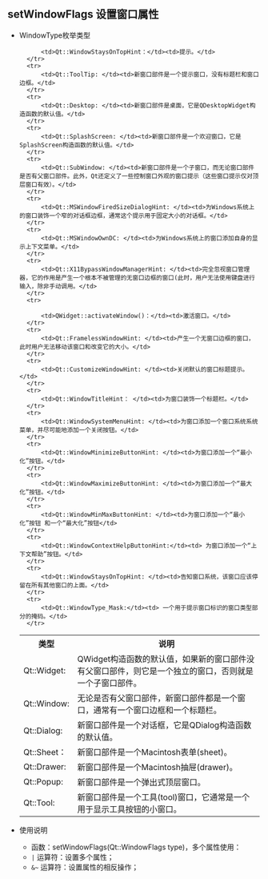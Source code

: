 ## setWindowFlags 设置窗口属性
- WindowType枚举类型
	<table>
		<tr>
		<th>类型</th><th>说明</th>
		</tr>
		<tr>
			<td>Qt::Widget:</td><td> QWidget构造函数的默认值，如果新的窗口部件没有父窗口部件，则它是一个独立的窗口，否则就是一个子窗口部件。
		</tr>
		<tr>
			<td>Qt::Window: </td><td>无论是否有父窗口部件，新窗口部件都是一个窗口，通常有一个窗口边框和一个标题栏。</td>
		</tr>
		<tr>
			<td>Qt::Dialog: </td><td>新窗口部件是一个对话框，它是QDialog构造函数的默认值。</td>
		</tr>
		<tr>
			<td>Qt::Sheet： </td><td>新窗口部件是一个Macintosh表单(sheet)。</td>
		</tr>
		<tr>
			<td>Qt::Drawer: </td><td>新窗口部件是一个Macintosh抽屉(drawer)。</td>
		</tr>
		<tr>
			<td>Qt::Popup: </td><td>新窗口部件是一个弹出式顶层窗口。</td>
		</tr>
		<tr>
			<td>Qt::Tool:</td><td> 新窗口部件是一个工具(tool)窗口，它通常是一个用于显示工具按钮的小窗口。</td>
		</tr>
		<tr>

			<td>Qt::WindowStaysOnTopHint：</td><td>提示。</td>
		</tr>
		<tr>
			<td>Qt::ToolTip: </td><td>新窗口部件是一个提示窗口，没有标题栏和窗口边框。</td>
		</tr>
		<tr>
			<td>Qt::Desktop: </td><td>新窗口部件是桌面，它是QDesktopWidget构造函数的默认值。</td>
		</tr>
		<tr>
			<td>Qt::SplashScreen: </td><td>新窗口部件是一个欢迎窗口，它是SplashScreen构造函数的默认值。</td>
		</tr>
		<tr>
			<td>Qt::SubWindow: </td><td>新窗口部件是一个子窗口，而无论窗口部件是否有父窗口部件。此外，Qt还定义了一些控制窗口外观的窗口提示（这些窗口提示仅对顶层窗口有效）。</td>
		</tr>
		<tr>
			<td>Qt::MSWindowFiredSizeDialogHint: </td><td>为Windows系统上的窗口装饰一个窄的对话框边框，通常这个提示用于固定大小的对话框。</td>
		</tr>
		<tr>
			<td>Qt::MSWindowOwnDC: </td><td>为Windows系统上的窗口添加自身的显示上下文菜单。</td>
		</tr>
		<tr>
			<td>Qt::X11BypassWindowManagerHint: </td><td>完全忽视窗口管理器，它的作用是产生一个根本不被管理的无窗口边框的窗口(此时，用户无法使用键盘进行输入，除非手动调用。</td>
		</tr>
		<tr>

			<td>QWidget::activateWindow()：</td><td>激活窗口。</td>
		</tr>
		<tr>
			<td>Qt::FramelessWindowHint: </td><td>产生一个无窗口边框的窗口，此时用户无法移动该窗口和改变它的大小。</td>
		</tr>
		<tr>
			<td>Qt::CustomizeWindowHint: </td><td>关闭默认的窗口标题提示。</td>
		</tr>
		<tr>
			<td>Qt::WindowTitleHint： </td><td>为窗口装饰一个标题栏。</td>
		</tr>
		<tr>
			<td>Qt::WindowSystemMenuHint: </td><td>为窗口添加一个窗口系统系统菜单，并尽可能地添加一个关闭按钮。</td>
		</tr>
		<tr>
			<td>Qt::WindowMinimizeButtonHint: </td><td>为窗口添加一个“最小化”按钮。</td>
		</tr>
		<tr>
			<td>Qt::WindowMaximizeButtonHint: </td><td>为窗口添加一个“最大化”按钮。</td>
		</tr>
		<tr>
			<td>Qt::WindowMinMaxButtonHint: </td><td>为窗口添加一个“最小化”按钮 和一个“最大化”按钮</td>
		</tr>
		<tr>
			<td>Qt::WindowContextHelpButtonHint:</td><td> 为窗口添加一个“上下文帮助”按钮。</td>
		</tr>
		<tr>
			<td>Qt::WindowStaysOnTopHint: </td><td>告知窗口系统，该窗口应该停留在所有其他窗口的上面。</td>
		</tr>
		<tr>
			<td>Qt::WindowType_Mask:</td><td> 一个用于提示窗口标识的窗口类型部分的掩码。</td>
		</tr>
	</table>

- 使用说明
	- 函数：setWindowFlags(Qt::WindowFlags type)，多个属性使用：
	- `|` 运算符：设置多个属性；
	- `&~` 运算符：设置属性的相反操作；